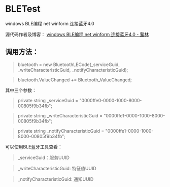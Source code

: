 # BLETest
windows BLE编程 net winform 连接蓝牙4.0

源代码作者及博客：
[windows BLE编程 net winform 连接蓝牙4.0 - 鞪林](https://www.cnblogs.com/webtojs/p/9675956.html)

## 调用方法：

> bluetooth = new BluetoothLECode(_serviceGuid, _writeCharacteristicGuid, _notifyCharacteristicGuid);

> bluetooth.ValueChanged += Bluetooth_ValueChanged; 

其中三个参数：

> private string _serviceGuid = "0000ffe0-0000-1000-8000-00805f9b34fb";

> private string _writeCharacteristicGuid = "0000ffe1-0000-1000-8000-00805f9b34fb";

> private string _notifyCharacteristicGuid = "0000ffe1-0000-1000-8000-00805f9b34fb";

可以使用BLE蓝牙工具查看：

> _serviceGuid：服务UUID

> _writeCharacteristicGuid: 特征值UUID

> _notifyCharacteristicGuid: 通知UUID

